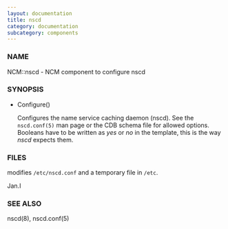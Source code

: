 ```yaml
---
layout: documentation
title: nscd
category: documentation
subcategory: components
---
```

### NAME

NCM::nscd - NCM component to configure nscd

### SYNOPSIS

- Configure()

    Configures the name service caching daemon (nscd). See the `nscd.conf(5)` man page 
    or the CDB schema file for allowed options. Booleans have to be written as
    _yes_ or _no_ in the template, this is the way _nscd_ expects them.

### FILES

modifies `/etc/nscd.conf` and a temporary file in `/etc`.

Jan.I

### SEE ALSO

nscd(8), nscd.conf(5)
